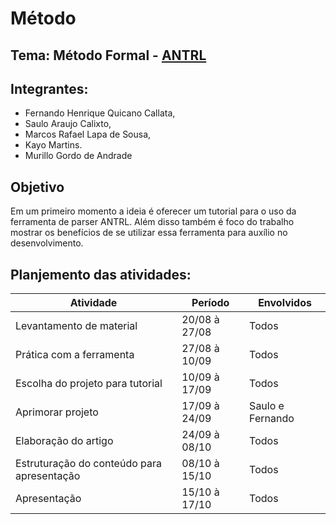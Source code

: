 # Método

## Tema: Método Formal - [ANTRL](http://www.antlr.org/)

## Integrantes:
  * Fernando Henrique Quicano Callata,
  * Saulo Araujo Calixto,
  * Marcos Rafael Lapa de Sousa,
  * Kayo Martins.
  * Murillo Gordo de Andrade
  
  ## Objetivo
  
  Em um primeiro momento a ideia é oferecer um tutorial para o uso da ferramenta de parser ANTRL. Além disso também é foco do trabalho mostrar os benefícios de se utilizar essa ferramenta para auxílio no desenvolvimento.
  
  ## Planjemento das atividades:

| Atividade  | Período | Envolvidos |
| ------------- | ------------- | ------------- |
| Levantamento de material  | 20/08 à 27/08  | Todos |
| Prática com a ferramenta  | 27/08 à 10/09  | Todos |
| Escolha do projeto para tutorial  | 10/09 à 17/09  | Todos |
| Aprimorar projeto  | 17/09 à 24/09 | Saulo e Fernando |
| Elaboração do artigo  | 24/09 à 08/10  | Todos |
| Estruturação do conteúdo para apresentação  | 08/10 à 15/10  | Todos |
| Apresentação  | 15/10 à 17/10  | Todos |
